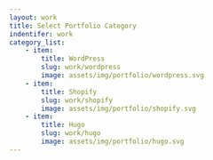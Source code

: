 ```yaml
---
layout: work
title: Select Portfolio Category
indentifer: work
category_list:
    - item:
        title: WordPress
        slug: work/wordpress
        image: assets/img/portfolio/wordpress.svg
    - item:
        title: Shopify
        slug: work/shopify
        image: assets/img/portfolio/shopify.svg
    - item:
        title: Hugo
        slug: work/hugo
        image: assets/img/portfolio/hugo.svg
---
```

